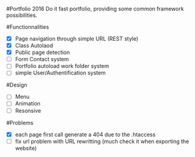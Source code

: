 #Portfolio 2016
Do it fast portfolio, providing some common framework possibilities.

#Functionnalities
- [x] Page navigation through simple URL (REST style)
- [x] Class Autolaod
- [x] Public page detection
- [ ] Form Contact system
- [ ] Portfolio autoload work folder system
- [ ] simple User/Authentification system

#Design 
- [ ] Menu
- [ ] Animation
- [ ] Resonsive

#Problems
- [x] each page first call generate a 404 due to the .htaccess
- [ ] fix url problem with URL rewritting (much check it when exporting the website)
